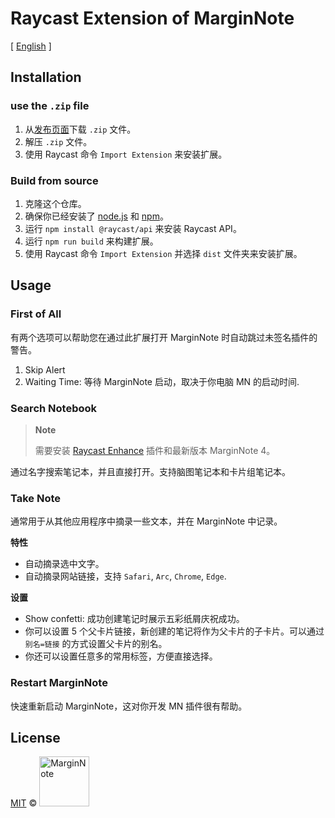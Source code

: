 # Raycast Extension of MarginNote
[ [English](./README.md) ]

## Installation
### use the `.zip` file
1. 从[发布页面](https://github.com/moziar/MarginNote-raycast-extension/releases)下载 `.zip` 文件。
2. 解压 `.zip` 文件。
3. 使用 Raycast 命令 `Import Extension` 来安装扩展。

### Build from source
1. 克隆这个仓库。
2. 确保你已经安装了 [node.js](https://nodejs.org/en/download/) 和 [npm](https://www.npmjs.com/get-npm)。
3. 运行 `npm install @raycast/api` 来安装 Raycast API。
4. 运行 `npm run build` 来构建扩展。
5. 使用 Raycast 命令 `Import Extension` 并选择 `dist` 文件夹来安装扩展。

## Usage
### First of All
有两个选项可以帮助您在通过此扩展打开 MarginNote 时自动跳过未签名插件的警告。

1. Skip Alert
2. Waiting Time: 等待 MarginNote 启动，取决于你电脑 MN 的启动时间.

### Search Notebook
> **Note**
>
> 需要安装 [Raycast Enhance](https://github.com/marginnoteapp/raycast-enhance/releases) 插件和最新版本 MarginNote 4。

通过名字搜索笔记本，并且直接打开。支持脑图笔记本和卡片组笔记本。

### Take Note
通常用于从其他应用程序中摘录一些文本，并在 MarginNote 中记录。

**特性**
- 自动摘录选中文字。
- 自动摘录网站链接，支持 `Safari`, `Arc`, `Chrome`, `Edge`.

**设置**
- Show confetti: 成功创建笔记时展示五彩纸屑庆祝成功。
- 你可以设置 5 个父卡片链接，新创建的笔记将作为父卡片的子卡片。可以通过 `别名=链接` 的方式设置父卡片的别名。
- 你还可以设置任意多的常用标签，方便直接选择。

### Restart MarginNote
快速重新启动 MarginNote，这对你开发 MN 插件很有帮助。

## License

<a href="https://github.com/marginnoteapp/raycast/blob/main/LICENSE">MIT</a> © <a href="https://github.com/marginnoteapp"><img src="https://testmnbbs.oss-cn-zhangjiakou.aliyuncs.com/pic/mn.png?x-oss-process=base_webp" alt="MarginNote" width="80"></a>